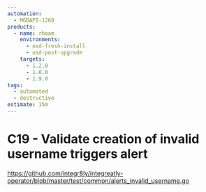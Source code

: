 ```yaml
---
automation:
  - MGDAPI-1260
products:
  - name: rhoam
    environments:
      - osd-fresh-install
      - osd-post-upgrade
    targets:
      - 1.2.0
      - 1.6.0
      - 1.9.0
tags:
  - automated
  - destructive
estimate: 15m
---
```


# C19 - Validate creation of invalid username triggers alert

https://github.com/integr8ly/integreatly-operator/blob/master/test/common/alerts_invalid_username.go
